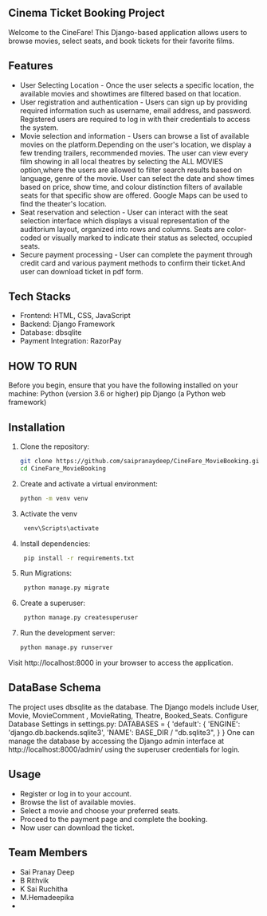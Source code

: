 ## Cinema Ticket Booking Project

Welcome to the CineFare! This Django-based application allows users to browse movies, select seats, and book tickets for their favorite films.

## Features
 - User Selecting Location - Once the user selects a specific location, the available movies and showtimes are filtered based on that location.
 - User registration and authentication - Users can sign up by providing required information such as username, email address, and password.
     Registered users are required to log in with their credentials to access the system.
-	 Movie selection and information - Users can browse a list of available movies on the platform.Depending on the user's location, we display a few trending trailers, recommended movies.
     The user can view every film showing in all local theatres by selecting the ALL MOVIES option,where the users are allowed to filter search results based on language, genre of the movie.
     User can select the date and show times based on price, show time, and colour distinction filters of available seats for that specific show are offered.
     Google Maps can be used to find the theater's location.
-	Seat reservation and selection - User can interact with the seat selection interface which displays a visual representation of the auditorium layout, organized into rows and columns.
     Seats are color-coded or visually marked to indicate their status as selected, occupied seats. 
-	Secure payment processing - User can complete the payment through credit card and various payment methods to confirm their ticket.And user can download ticket in pdf form.

## Tech Stacks

- Frontend: HTML, CSS, JavaScript
- Backend: Django Framework
- Database: dbsqlite
- Payment Integration: RazorPay

## HOW TO RUN
Before you begin, ensure that you have the following installed on your machine:
Python (version 3.6 or higher)
pip
Django (a Python web framework)

 ## Installation

1. Clone the repository:
   ```bash
   git clone https://github.com/saipranaydeep/CineFare_MovieBooking.git
   cd CineFare_MovieBooking
2. Create and activate a virtual environment:
    ```bash
    python -m venv venv
3. Activate the venv
   ```bash
    venv\Scripts\activate  
4. Install dependencies:
   ```bash
    pip install -r requirements.txt
5. Run Migrations:
   ```bash
    python manage.py migrate  
6. Create a superuser:
   ```bash
    python manage.py createsuperuser
7. Run the development server:
    ```bash
    python manage.py runserver

Visit http://localhost:8000 in your browser to access the application.

## DataBase Schema
The project uses dbsqlite as the database. The Django models include User, Movie, MovieComment , MovieRating, Theatre, Booked_Seats.
Configure Database Settings in settings.py:
  DATABASES = {
    'default': {
        'ENGINE': 'django.db.backends.sqlite3',
        'NAME': BASE_DIR / "db.sqlite3",
    }
}
One can manage the database by accessing the Django admin interface at http://localhost:8000/admin/ using the superuser credentials for login.

## Usage

-	Register or log in to your account.
- Browse the list of available movies.
-	Select a movie and choose your preferred seats.
-	Proceed to the payment page and complete the booking.
-	Now user can download the ticket.

## Team Members
- Sai Pranay Deep
- B Rithvik
- K Sai Ruchitha
- M.Hemadeepika
- 
